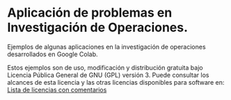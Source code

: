 ﻿# Aplicación de problemas en Investigación de Operaciones.

Ejemplos de algunas aplicaciones en la investigación de operaciones desarrollados en Google Colab.

Estos ejemplos son de uso, modificación y distribución gratuita bajo Licencia Pública General de GNU (GPL) versión 3. Puede consultar los alcances de esta licencia y las otras licencias disponibles para software en: [Lista de licencias con comentarios](https://www.gnu.org/licenses/license-list.es.html)
